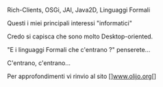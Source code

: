 Rich-Clients, OSGi, JAI, Java2D, Linguaggi Formali

Questi i miei principali interessi "informatici"

Credo si capisca che sono molto Desktop-oriented.

"E i linguaggi Formali che c'entrano ?" penserete...

C'entrano, c'entrano...

Per approfondimenti vi rinvio al sito [<html>]<a href="http://www.olijo.org">www.olijo.org</a>[</html>]
